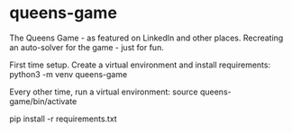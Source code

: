 # queens-game

The Queens Game - as featured on LinkedIn and other places. 
Recreating an auto-solver for the game - just for fun.

First time setup. Create a virtual environment and install requirements:
python3 -m venv queens-game

Every other time, run a virtual environment:
source queens-game/bin/activate

pip install -r requirements.txt
